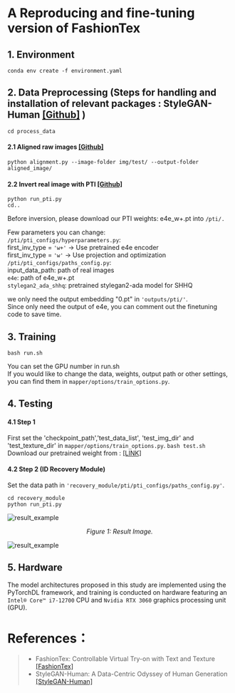 # A Reproducing and fine-tuning version of FashionTex

## 1. Environment
```conda env create -f environment.yaml  ```

## 2. Data Preprocessing (Steps for handling and installation of relevant packages : StyleGAN-Human [[Github]](https://github.com/stylegan-human/StyleGAN-Human) )  
```cd process_data  ```

#### 2.1 Aligned raw images [[Github]](https://github.com/stylegan-human/StyleGAN-Human/tree/main#aligned-raw-images)  
```python alignment.py --image-folder img/test/ --output-folder aligned_image/  ```

#### 2.2 Invert real image with PTI [[Github]](https://github.com/stylegan-human/StyleGAN-Human/tree/main?tab=readme-ov-file#invert-real-image-with-pti)  
```
python run_pti.py
cd..
```

Before inversion, please download our PTI weights: e4e_w+.pt into ```/pti/.```  

Few parameters you can change:  
```/pti/pti_configs/hyperparameters.py```:  
first_inv_type = ```'w+'``` -> Use pretrained e4e encoder  
first_inv_type = ```'w'``` -> Use projection and optimization  
```/pti/pti_configs/paths_config.py```:  
input_data_path: path of real images  
```e4e```: path of e4e_w+.pt  
```stylegan2_ada_shhq```: pretrained stylegan2-ada model for SHHQ  

we only need the output embedding "0.pt" in ```'outputs/pti/'```.  
Since only need the output of e4e, you can comment out the finetuning code to save time.  

## 3. Training
```bash run.sh```  
 
You can set the GPU number in run.sh  
If you would like to change the data, weights, output path or other settings,   
you can find them in ```mapper/options/train_options.py```.  
 

## 4. Testing  

#### 4.1 Step 1  
First set the 'checkpoint_path','test_data_list', 'test_img_dir' and 'test_texture_dir' in ```mapper/options/train_options.py```. 
```bash test.sh``` 
Download our pretrained weight from : [[LINK]](https://mega.nz/file/eYE2UbbQ#Oti_jfYjcF_WqmcLxrcAEjMmAoM_ZquhRZWEmQmfoeU)

#### 4.2 Step  2 (ID Recovery Module)  
Set the data path in ```'recovery_module/pti/pti_configs/paths_config.py'```.  
```
cd recovery_module  
python run_pti.py
``` 

![result_example](results/Img_1.png)
<p align="center"><i>Figure 1: Result Image.</i></p>  

![result_example](results/report.png)
<p align="center"><i></i></p>

## 5. Hardware
The model architectures proposed in this study are implemented using the PyTorchDL framework, and training is conducted on hardware featuring an ```Intel® Core™ i7-12700``` CPU and ```Nvidia RTX 3060``` graphics processing unit (GPU).

# References： 
> * FashionTex: Controllable Virtual Try-on with Text and Texture  
>[[FashionTex]](https://github.com/picksh/FashionTex)  
> * StyleGAN-Human: A Data-Centric Odyssey of Human Generation  
>[[StyleGAN-Human]](https://github.com/stylegan-human/StyleGAN-Human)

